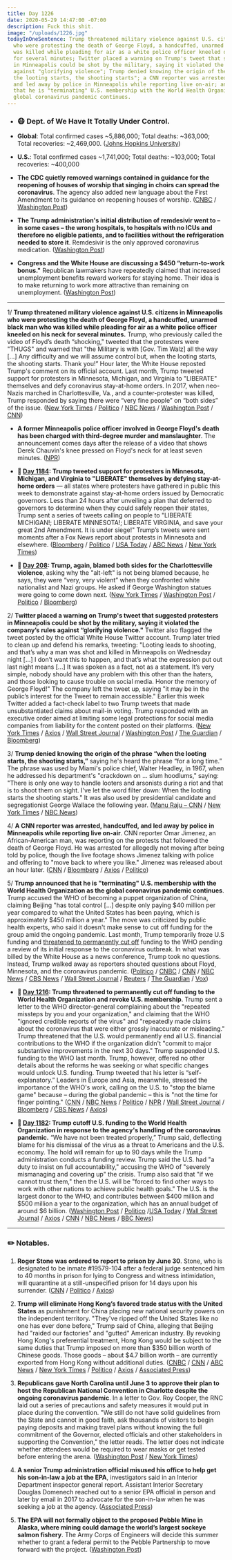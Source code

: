 ```yaml
---
title: Day 1226
date: 2020-05-29 14:47:00 -07:00
description: Fuck this shit.
image: "/uploads/1226.jpg"
todayInOneSentence: Trump threatened military violence against U.S. citizens in Minneapolis
  who were protesting the death of George Floyd, a handcuffed, unarmed black man who
  was killed while pleading for air as a white police officer kneeled on his neck
  for several minutes; Twitter placed a warning on Trump's tweet that suggested protesters
  in Minneapolis could be shot by the military, saying it violated the company’s rules
  against "glorifying violence"; Trump denied knowing the origin of the phrase "when
  the looting starts, the shooting starts"; a CNN reporter was arrested, handcuffed,
  and led away by police in Minneapolis while reporting live on-air; and Trump announced
  that he is "terminating" U.S. membership with the World Health Organization as the
  global coronavirus pandemic continues.
---
```


* ### 😷 Dept. of We Have It Totally Under Control.

* **Global**: Total confirmed cases \~5,886,000; Total deaths: \~363,000; Total recoveries: \~2,469,000. ([Johns Hopkins University](https://coronavirus.jhu.edu/map.html))

* **U.S.**: Total confirmed cases \~1,741,000; Total deaths: \~103,000; Total recoveries: \~400,000

* **The CDC quietly removed warnings contained in guidance for the reopening of houses of worship that singing in choirs can spread the coronavirus**. The agency also added new language about the First Amendment to its guidance on reopening houses of worship. ([CNBC](https://www.cnbc.com/2020/05/29/cdc-quietly-revised-coronavirus-warnings-on-reopening-religious-sites.html) / [Washington Post](https://www.washingtonpost.com/health/white-house-and-cdc-remove-coronavirus-warnings-about-choirs-in-faith-guidance/2020/05/28/5d9c526e-a117-11ea-9590-1858a893bd59_story.html))

* **The Trump administration's initial distribution of remdesivir went to – in some cases – the wrong hospitals, to hospitals with no ICUs and therefore no eligible patients, and to facilities without the refrigeration needed to store it**. Remdesivir is the only approved coronavirus medication. ([Washington Post](https://www.washingtonpost.com/health/2020/05/28/remdesivir-coronavirus-trump/))

* **Congress and the White House are discussing a $450 “return-to-work bonus."** Republican lawmakers have repeatedly claimed that increased unemployment benefits reward workers for staying home. Their idea is to make returning to work more attractive than remaining on unemployment. ([Washington Post](https://www.washingtonpost.com/business/2020/05/29/return-to-work-bonus/))

---

1/ **Trump threatened military violence against U.S. citizens in Minneapolis who were protesting the death of George Floyd, a handcuffed, unarmed black man who was killed while pleading for air as a white police officer kneeled on his neck for several minutes.** Trump, who previously called the video of Floyd’s death “shocking," tweeted that the protesters were "THUGS" and warned that "the Military is with \[Gov. Tim Walz\] all the way \[...\] Any difficulty and we will assume control but, when the looting starts, the shooting starts. Thank you!” Hour later, the White House reposted Trump's comment on its official account. Last month, Trump tweeted support for protesters in Minnesota, Michigan, and Virginia to "LIBERATE" themselves and defy coronavirus stay-at-home orders. In 2017, when neo-Nazis marched in Charlottesville, Va., and a counter-protester was killed, Trump responded by saying there were “very fine people” on “both sides” of the issue. ([New York Times](https://www.nytimes.com/2020/05/29/us/politics/trump-looting-shooting.html) / [Politico](https://www.politico.com/news/2020/05/29/trump-threatens-to-unleash-gunfire-on-minnesota-protesters-288406) / [NBC News](https://www.nbcnews.com/politics/donald-trump/twitter-says-trump-violated-rules-against-glorifying-violence-places-public-n1217591) / [Washington Post](https://www.washingtonpost.com/nation/2020/05/29/trump-minneapolis-twitter-protest/) / [CNN](https://edition.cnn.com/2020/05/29/tech/trump-twitter-minneapolis/))

* **A former Minneapolis police officer involved in George Floyd's death has been charged with third-degree murder and manslaughter**. The announcement comes days after the release of a video that shows Derek Chauvin's knee pressed on Floyd's neck for at least seven minutes. ([NPR](https://www.npr.org/2020/05/29/864732088/minneapolis-seethes-over-george-floyds-death-as-trump-calls-protesters-thugs))

* **📌 [Day 1184](https://whatthefuckjusthappenedtoday.com/2020/04/17/day-1184/#2-trump-tweeted-support-for-proteste): Trump tweeted support for protesters in Minnesota, Michigan, and Virginia to "LIBERATE" themselves by defying stay-at-home orders** — all states where protesters have gathered in public this week to demonstrate against stay-at-home orders issued by Democratic governors. Less than 24 hours after unveiling a plan that deferred to governors to determine when they could safely reopen their states, Trump sent a series of tweets calling on people to "LIBERATE MICHIGAN!; LIBERATE MINNESOTA!; LIBERATE VIRGINIA, and save your great 2nd Amendment. It is under siege!" Trump’s tweets were sent moments after a Fox News report about protests in Minnesota and elsewhere. ([Bloomberg](https://www.bloomberg.com/news/articles/2020-04-17/trump-tells-three-democratic-states-to-liberate-themselves) / [Politico](https://www.politico.com/news/2020/04/17/trump-states-stay-at-home-orders-192386) / [USA Today](https://www.usatoday.com/story/news/politics/2020/04/17/coronavirus-trump-calls-liberate-virginia-michigan-minnesota/5152120002/) / [ABC News](https://abcnews.go.com/Politics/coronavirus-government-response-updates-liberate-trump-tweets-support/story?id=70205442) / [New York Times](https://www.nytimes.com/2020/04/17/us/coronavirus-updates.html?action=click&module=Spotlight&pgtype=Homepage#link-12bb7c5e))

* **📌 [Day 208](https://whatthefuckjusthappenedtoday.com/2017/08/15/day-208/#2-trump-again-blamed-both-sides-for): Trump, again, blamed both sides for the Charlottesville violence**, asking why the "alt-left" is not being blamed because, he says, they were “very, very violent” when they confronted white nationalist and Nazi groups. He asked if George Washington statues were going to come down next. ([New York Times](https://www.nytimes.com/2017/08/15/us/politics/trump-press-conference-charlottesville.html) / [Washington Post](https://www.washingtonpost.com/news/post-politics/wp/2017/08/15/trump-doubles-down-on-initial-charlottesville-response-saying-there-is-blame-on-both-sides-for-violence/) / [Politico](http://www.politico.com/story/2017/08/15/trump-asks-why-alt-left-not-being-blamed-for-charlottesville-violence-241660) / [Bloomberg](https://www.bloomberg.com/news/articles/2017-08-15/trump-defends-waiting-to-condemn-white-supremacists-in-attack))

2/ **Twitter placed a warning on Trump's tweet that suggested protesters in Minneapolis could be shot by the military, saying it violated the company’s rules against “glorifying violence."** Twitter also flagged the tweet posted by the official White House Twitter account. Trump later tried to clean up and defend his remarks, tweeting: "Looting leads to shooting, and that’s why a man was shot and killed in Minneapolis on Wednesday night \[...\] I don’t want this to happen, and that’s what the expression put out last night means \[...\] It was spoken as a fact, not as a statement. It’s very simple, nobody should have any problem with this other than the haters, and those looking to cause trouble on social media. Honor the memory of George Floyd!" The company left the tweet up, saying "it may be in the public’s interest for the Tweet to remain accessible." Earlier this week Twitter added a fact-check label to two Trump tweets that made unsubstantiated claims about mail-in voting. Trump responded with an executive order aimed at limiting some legal protections for social media companies from liability for the content posted on their platforms.  ([New York Times](https://www.nytimes.com/2020/05/29/technology/trump-twitter-minneapolis-george-floyd.html) / [Axios](https://www.axios.com/twitter-trumps-minnesota-tweet-on-violated-rules-4369b2d5-24bb-429f-ab0d-94595f0f2986.html) / [Wall Street Journal](https://www.wsj.com/articles/twitter-hides-trump-tweet-for-glorifying-violence-11590743851) / [Washington Post](https://www.washingtonpost.com/nation/2020/05/29/trump-minneapolis-twitter-protest/) / [The Guardian](https://www.theguardian.com/technology/2020/may/29/twitter-hides-donald-trump-tweet-glorifying-violence) / [Bloomberg](https://www.bloomberg.com/news/articles/2020-05-29/twitter-trump-minneapolis-post-broke-rules-glorified-violence?sref=MIBMEEoj))

3/ **Trump denied knowing the origin of the phrase “when the looting starts, the shooting starts,”** saying he's heard the phrase “for a long time.” The phrase was used by Miami's police chief, Walter Headley, in 1967, when he addressed his department's "crackdown on ... slum hoodlums," saying: "There is only one way to handle looters and arsonists during a riot and that is to shoot them on sight. I've let the word filter down: When the looting starts the shooting starts." It was also used by presidential candidate and segregationist George Wallace the following year. ([Manu Raju – CNN](https://twitter.com/mkraju/status/1266487321374965771) / [New York Times](https://www.nytimes.com/2020/05/29/us/looting-starts-shooting-starts.html?smtyp=cur&smid=tw-nytimes) / [NBC News](https://www.nbcnews.com/politics/congress/where-does-phrase-when-looting-starts-shooting-starts-come-n1217676))

4/ **A CNN reporter was arrested, handcuffed, and led away by police in Minneapolis while reporting live on-air**. CNN reporter Omar Jimenez, an African-American man, was reporting on the protests that followed the death of George Floyd. He was arrested for allegedly not moving after being told by police, though the live footage shows Jimenez talking with police and offering to "move back to where you like." Jimenez was released about an hour later. ([CNN](https://edition.cnn.com/2020/05/29/us/minneapolis-cnn-crew-arrested) / [Bloomberg](https://www.bloomberg.com/news/articles/2020-05-29/cnn-calls-for-immediate-release-of-arrested-crew-in-minneapolis?sref=MIBMEEoj) / [Axios](https://www.axios.com/cnn-omar-jimenez-arrested-live-on-air-minneapolis-a241a766-f669-4452-85e7-669b32c88736.html) / [Politico](https://www.politico.com/news/2020/05/29/cnn-reporters-covering-minnesota-riots-arrested-live-on-air-288575))

5/ **Trump announced that he is "terminating" U.S. membership with the World Health Organization as the global coronavirus pandemic continues**. Trump accused the WHO of becoming a puppet organization of China, claiming Beijing "has total control \[...\] despite only paying $40 million per year compared to what the United States has been paying, which is approximately $450 million a year." The move was criticized by public health experts, who said it doesn't make sense to cut off funding for the group amid the ongoing pandemic. Last month, Trump temporarily froze U.S funding and [threatened to permanently cut off](https://whatthefuckjusthappenedtoday.com/2020/05/19/day-1216/#1-trump-threatened-to-permanently-cu) funding to the WHO pending a review of its initial response to the coronavirus outbreak. In what was billed by the White House as a news conference, Trump took no questions. Instead, Trump walked away as reporters shouted questions about Floyd, Minnesota, and the coronavirus pandemic. ([Politico](https://www.politico.com/news/2020/05/29/us-withdrawing-from-who-289799) / [CNBC](https://www.cnbc.com/2020/05/29/trump-says-the-us-will-cut-ties-with-world-health-organization.html) / [CNN](https://www.cnn.com/2020/05/29/politics/donald-trump-world-health-organization/index.html) / [NBC News](https://www.nbcnews.com/politics/white-house/trump-says-u-s-will-be-terminating-relationship-who-n1218441) / [CBS News](https://www.cbsnews.com/news/trump-united-states-terminating-relationship-world-health-organization/) / [Wall Street Journal](https://www.wsj.com/articles/u-s-to-cancel-visas-for-some-chinese-graduate-students-11590744602?mod=hp_lead_pos1) / [Reuters](https://www.reuters.com/article/us-health-coronavirus-trump-who/trump-says-terminating-us-relationship-with-world-health-organization-over-virus-idUSKBN2352YJ) / [The Guardian](https://www.theguardian.com/world/live/2020/may/29/coronavirus-covid-19-live-news-global-deaths-uk-eases-lockdown-updates?page=with:block-5ed15c598f087122eca52222#block-5ed15c598f087122eca52222) / [Vox](https://www.vox.com/2020/5/29/21274949/coronavirus-trump-world-health-organization-withdraw))

* **📌 [Day 1216](https://whatthefuckjusthappenedtoday.com/2020/05/19/day-1216/#1-trump-threatened-to-permanently-cu): Trump threatened to permanently cut off funding to the World Health Organization and revoke U.S. membership**. Trump sent a letter to the WHO director-general complaining about the "repeated missteps by you and your organization," and claiming that the WHO "ignored credible reports of the virus" and "repeatedly made claims about the coronavirus that were either grossly inaccurate or misleading." Trump threatened that the U.S. would permanently end all U.S. financial contributions to the WHO if the organization didn't "commit to major substantive improvements in the next 30 days." Trump suspended U.S. funding to the WHO last month. Trump, however, offered no other details about the reforms he was seeking or what specific changes would unlock U.S. funding. Trump tweeted that his letter is “self-explanatory.” Leaders in Europe and Asia, meanwhile, stressed the importance of the WHO's work, calling on the U.S. to "stop the blame game" because – during the global pandemic – this is "not the time for finger pointing." ([CNN](https://www.cnn.com/2020/05/19/us/trump-who-funding-threat-explainer-intl/index.html) / [NBC News](https://www.nbcnews.com/politics/politics-news/trump-threatens-make-who-funding-freeze-permanent-n1210041) / [Politico](https://www.politico.com/news/2020/05/19/trump-world-health-organization-funding-267590) / [NPR](https://www.npr.org/sections/coronavirus-live-updates/2020/05/19/858579903/trump-says-cuts-to-who-funding-will-be-final-if-it-doesnt-commit-to-major-change) / [Wall Street Journal](https://www.wsj.com/articles/chinas-president-pledges-2-billion-for-coronavirus-pandemic-11589802504?mod=hp_lead_pos3) / [Bloomberg](https://www.bloomberg.com/news/articles/2020-05-19/trump-threatens-who-with-permanent-cutoff-of-u-s-funds?sref=MIBMEEoj) / [CBS News](https://www.cbsnews.com/news/trump-threatensworld-health-organization-funding-suspension-permanent/) / [Axios](https://www.axios.com/trump-xi-world-health-organization-china-coronavirus-79b39227-e9af-4b89-ad3b-42aa2ae55c1b.html))

* **📌 [Day 1182](https://whatthefuckjusthappenedtoday.com/2020/04/15/day-1182/#1-trump-cutoff-u-s-funding-to-the-wo): Trump cutoff U.S. funding to the World Health Organization in response to the agency's handling of the coronavirus pandemic.** “We have not been treated properly,” Trump said, deflecting blame for his dismissal of the virus as a threat to Americans and the U.S. economy. The hold will remain for up to 90 days while the Trump administration conducts a funding review. Trump said the U.S. had "a duty to insist on full accountability," accusing the WHO of "severely mismanaging and covering up" the crisis. Trump also said that "if we cannot trust them," then the U.S. will be "forced to find other ways to work with other nations to achieve public health goals." The U.S. is the largest donor to the WHO, and contributes between $400 million and $500 million a year to the organization, which has an annual budget of around $6 billion. ([Washington Post](https://www.washingtonpost.com/politics/trump-announces-cutoff-of-new-funding-for-the-world-health-organization-over-pandemic-response/2020/04/14/f1df101e-7e9f-11ea-a3ee-13e1ae0a3571_story.html) / [Politico](https://www.politico.com/news/2020/04/14/trump-world-health-organization-funding-186786) /[USA Today](https://www.usatoday.com/story/news/politics/2020/04/14/coronavirus-trump-halt-funding-world-health-organization/2983707001/) / [Wall Street Journal](https://www.wsj.com/articles/u-s-will-halt-funding-to-world-health-organization-over-coronavirus-response-11586905300) / [Axios](https://www.axios.com/trump-world-health-organization-funding-65de2595-2d5e-4a6c-b7c6-9c18aa4cb905.html) / [CNN](https://www.cnn.com/2020/04/14/politics/donald-trump-world-health-organization-funding-coronavirus/index.html) / [NBC News](https://www.nbcnews.com/news/world/global-criticism-grows-trump-move-end-who-funding-amid-pandemic-n1184146) / [BBC News](https://www.bbc.com/news/world-us-canada-52291654))

---

### ✏️ Notables.

1. **Roger Stone was ordered to report to prison by June 30**. Stone, who is designated to be inmate #19579-104 after a federal judge sentenced him to 40 months in prison for lying to Congress and witness intimidation, will quarantine at a still-unspecified prison for 14 days upon his surrender. ([CNN](https://edition.cnn.com/2020/05/28/politics/roger-stone-prison-date/) / [Politico](https://www.politico.com/news/2020/05/29/trump-ally-stone-must-surrender-to-prison-by-june-30-wont-need-to-go-to-quarantine-site-288511) / [Axios](https://www.axios.com/roger-stone-ordered-report-prison-june-30-80813309-b403-481f-8351-18c833bd2dcb.html))

2. **Trump will eliminate Hong Kong’s favored trade status with the United States** as punishment for China placing new national security powers on the independent territory. "They've ripped off the United States like no one has ever done before," Trump said of China, alleging that Beijing had "raided our factories" and "gutted" American industry. By revoking Hong Kong's preferential treatment, Hong Kong would be subject to the same duties that Trump imposed on more than $350 billion worth of Chinese goods. Those goods – about $4.7 billion worth – are currently exported from Hong Kong without additional duties. ([CNBC](https://www.cnbc.com/2020/05/29/trump-taking-action-to-eliminate-special-treatment-for-hong-kong.html) / [CNN](https://www.cnn.com/2020/05/29/politics/trump-china-announcement/index.html) / [ABC News](https://abcnews.go.com/Politics/trump-announces-china-sanctions-hong-kong-termination-relationship/story?id=70959045) / [New York Times](https://www.nytimes.com/2020/05/29/us/politics/trump-hong-kong-china-WHO.html) / [Politico](https://www.politico.com/news/2020/05/29/trump-revoke-hong-kong-trade-privileges-china-289893) / [Axios](https://www.axios.com/trump-end-hong-kong-special-trade-status-china-violations-adc1b663-9965-4afb-b312-cbd777c5732d.html) / [Associated Press](https://apnews.com/13ade67f8153a26b8703a48bde7f12ee))

3. **Republicans gave North Carolina until June 3 to approve their plan to host the Republican National Convention in Charlotte despite the ongoing coronavirus pandemic**. In a letter to Gov. Roy Cooper, the RNC laid out a series of precautions and safety measures it would put in place during the convention. "We still do not have solid guidelines from the State and cannot in good faith, ask thousands of visitors to begin paying deposits and making travel plans without knowing the full commitment of the Governor, elected officials and other stakeholders in supporting the Convention," the letter reads. The letter does not indicate whether attendees would be required to wear masks or get tested before entering the arena. ([Washington Post](https://www.washingtonpost.com/politics/republicans-pressure-north-carolina-officials-to-confirm-august-convention-by-wednesday/2020/05/28/cce12040-a13b-11ea-9590-1858a893bd59_story.html) / [New York Times](https://www.nytimes.com/2020/05/28/us/politics/republican-convention-trump-north-carolina.html))

4. **A senior Trump administration official misused his office to help get his son-in-law a job at the EPA**, investigators said in an Interior Department inspector general report. Assistant Interior Secretary Douglas Domenech reached out to a senior EPA official in person and later by email in 2017 to advocate for the son-in-law when he was seeking a job at the agency. ([Associated Press](https://apnews.com/40cab860f28561d1d04fa51284412ed0))

5. **The EPA will not formally object to the proposed Pebble Mine in Alaska, where mining could damage the world’s largest sockeye salmon fishery**. The Army Corps of Engineers will decide this summer whether to grant a federal permit to the Pebble Partnership to move forward with the project. ([Washington Post](https://www.washingtonpost.com/climate-environment/2020/05/29/epa-opts-not-delay-controversial-alaska-mine-now/))